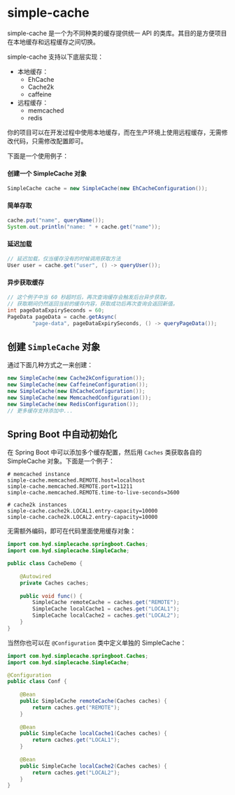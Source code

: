 # simple-cache

simple-cache 是一个为不同种类的缓存提供统一 API 的类库。其目的是方便项目在本地缓存和远程缓存之间切换。

simple-cache 支持以下底层实现：

- 本地缓存：
  - EhCache
  - Cache2k
  - caffeine
- 远程缓存：
  - memcached
  - redis

你的项目可以在开发过程中使用本地缓存，而在生产环境上使用远程缓存，无需修改代码，只需修改配置即可。

下面是一个使用例子：

#### 创建一个 SimpleCache 对象

```java
SimpleCache cache = new SimpleCache(new EhCacheConfiguration());
```

#### 简单存取

```java
cache.put("name", queryName());
System.out.println("name: " + cache.get("name"));
```

#### 延迟加载

```java
// 延迟加载，仅当缓存没有的时候调用获取方法
User user = cache.get("user", () -> queryUser());
```

#### 异步获取缓存

```java
// 这个例子中当 60 秒超时后，再次查询缓存会触发后台异步获取，
// 获取期间仍然返回当前的缓存内容，获取成功后再次查询会返回新值。
int pageDataExpirySeconds = 60;
PageData pageData = cache.getAsync(
        "page-data", pageDataExpirySeconds, () -> queryPageData());
```

## 创建 `SimpleCache` 对象

通过下面几种方式之一来创建：

```java
new SimpleCache(new Cache2kConfiguration());
new SimpleCache(new CaffeineConfiguration());
new SimpleCache(new EhCacheConfiguration());
new SimpleCache(new MemcachedConfiguration());
new SimpleCache(new RedisConfiguration());
// 更多缓存支持添加中...
```

## Spring Boot 中自动初始化

在 Spring Boot 中可以添加多个缓存配置，然后用 `Caches` 类获取各自的 SimpleCache 对象。下面是一个例子：

```properties
# memcached instance
simple-cache.memcached.REMOTE.host=localhost
simple-cache.memcached.REMOTE.port=11211
simple-cache.memcached.REMOTE.time-to-live-seconds=3600

# cache2k instances
simple-cache.cache2k.LOCAL1.entry-capacity=10000
simple-cache.cache2k.LOCAL2.entry-capacity=10000
```

无需额外编码，即可在代码里面使用缓存对象：

```java
import com.hyd.simplecache.springboot.Caches;
import com.hyd.simplecache.SimpleCache;

public class CacheDemo {
    
    @Autowired
    private Caches caches;
    
    public void func() {
        SimpleCache remoteCache = caches.get("REMOTE");
        SimpleCache localCache1 = caches.get("LOCAL1");
        SimpleCache localCache2 = caches.get("LOCAL2");
    }
}
```

当然你也可以在 `@Configuration` 类中定义单独的 SimpleCache：

```java
import com.hyd.simplecache.springboot.Caches;
import com.hyd.simplecache.SimpleCache;

@Configuration
public class Conf {
    
    @Bean
    public SimpleCache remoteCache(Caches caches) {
        return caches.get("REMOTE");
    }
    
    @Bean
    public SimpleCache localCache1(Caches caches) {
        return caches.get("LOCAL1");
    }
    
    @Bean
    public SimpleCache localCache2(Caches caches) {
        return caches.get("LOCAL2");
    }
}
```

